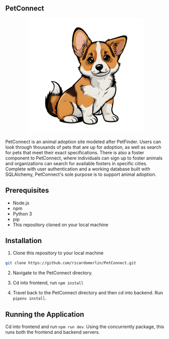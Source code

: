 ## PetConnect

<div style="text-align:center">
  <img src="./frontend/public/dog-puppy.png" alt="petConnect_logo" />
</div>

PetConnect is an animal adoption site modeled after PetFinder. Users can look through thousands of pets that are up for adoption, as well as search for pets that meet their exact specifications. There is also a foster component to PetConnect, where individuals can sign up to foster animals and organizations can search for available fosters in specific cities. Complete with user authentication and a working database built with SQLAlchemy, PetConnect's sole purpose is to support animal adoption.

## Prerequisites

- Node.js
- npm
- Python 3
- pip
- This repository cloned on your local machine

## Installation

1. Clone this repository to your local machine

```bash
git clone https://github.com/ricardomerlin/PetConnect.git
```

2. Navigate to the PetConnect directory.

3. Cd into frontend, run `npm install`

4. Travel back to the PetConnect directory and then cd into backend. Run `pipenv install`.

## Running the Application

Cd into frontend and run `npm run dev`. Using the concurrently package, this runs both the frontend and backend servers.